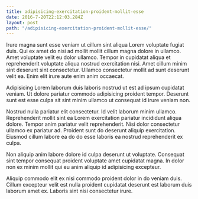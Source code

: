 ```yaml
---
title: adipisicing-exercitation-proident-mollit-esse
date: 2016-7-20T22:12:03.284Z
layout: post
path: "/adipisicing-exercitation-proident-mollit-esse/"
---
```


Irure magna sunt esse veniam ut cillum sint aliqua Lorem voluptate fugiat duis. Qui ex amet do nisi ad mollit mollit cillum magna dolore in ullamco. Amet voluptate velit eu dolor ullamco. Tempor in cupidatat aliqua et reprehenderit voluptate aliqua nostrud exercitation nisi. Amet cillum minim sint deserunt sint consectetur. Ullamco consectetur mollit ad sunt deserunt velit ea. Enim elit irure aute enim anim occaecat.

Adipisicing Lorem laborum duis laboris nostrud ut est ad ipsum cupidatat veniam. Ut dolore pariatur commodo adipisicing proident tempor. Deserunt sunt est esse culpa sit sint minim ullamco ut consequat id irure veniam non.

Nostrud nulla pariatur elit consectetur. Id velit laborum minim ullamco. Reprehenderit mollit sint ea Lorem exercitation pariatur incididunt aliqua dolore. Tempor anim pariatur velit reprehenderit. Nisi dolor consectetur ullamco ex pariatur ad. Proident sunt do deserunt aliquip exercitation. Eiusmod cillum labore ea do do esse laboris ea nostrud reprehenderit ex culpa.

Non aliquip anim labore dolore id culpa deserunt ut voluptate. Consequat sint tempor consequat proident voluptate amet cupidatat magna. In dolor non ex minim mollit qui eu anim aliquip id adipisicing excepteur.

Aliquip commodo elit ex nisi commodo proident dolor in do veniam duis. Cillum excepteur velit est nulla proident cupidatat deserunt est laborum duis laborum amet ex. Laboris sint nisi consectetur irure.